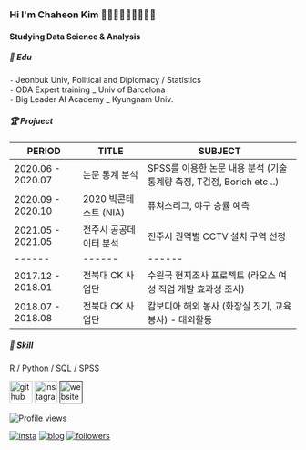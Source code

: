 ### Hi I'm Chaheon Kim 🙆🏻‍♂🙆🏻‍♂🙆🏻‍♂
#### Studying Data Science & Analysis   

##### 📘 ️Edu  

`-` Jeonbuk Univ, Political and Diplomacy / Statistics  
`-` ODA Expert training _ Univ of Barcelona  
`-` Big Leader AI Academy _ Kyungnam Univ.  


##### 🏆 Projuect  

| PERIOD | TITLE | SUBJECT |
| ------- | ------- | -------|
| 2020.06 - 2020.07 | 논문 통계 분석 | SPSS를 이용한 논문 내용 분석 (기술통계량 측정, T검정, Borich etc ..) |
| 2020.09 - 2020.10 | 2020  빅콘테스트 (NIA) | 퓨쳐스리그, 야구 승률 예측|
| 2021.05 - 2021.05 | 전주시 공공데이터 분석 | 전주시 권역별 CCTV 설치 구역 선정 |
| ------ | ------ | ------|
| 2017.12 - 2018.01 | 전북대 CK 사업단 | 수원국 현지조사 프로젝트 (라오스 여성 직업 개발 효과성 조사) |
| 2018.07 - 2018.08 | 전북대 CK 사업단 | 캄보디아 해외 봉사 (화장실 짓기, 교육 봉사) - 대외활동 |  

##### 🧩 Skill  

 R / Python / SQL / SPSS   


[<img src='https://cdn.jsdelivr.net/npm/simple-icons@3.0.1/icons/github.svg' alt='github' height='40'>](https://github.com/Chaheon)  [<img src='https://cdn.jsdelivr.net/npm/simple-icons@3.0.1/icons/instagram.svg' alt='instagram' height='40'>](https://www.instagram.com/https://www.instagram.com/0ldcar_//)  [<img src='https://cdn.jsdelivr.net/npm/simple-icons@3.0.1/icons/icloud.svg' alt='website' height='40'>]()  

![Profile views](https://gpvc.arturio.dev/Chaheon)  


[![insta](https://img.shields.io/badge/Instagram-ff69b4?style=for-the-badge&logo=instagram&logoColor=white&link=https://www.instagram.com/caesium_y/)](https://www.instagram.com/0ldcar_/)
[![blog](https://img.shields.io/badge/github-blog-000000?style=for-the-badge&logo=github&logoColor=white&link=https://caesiumy.github.io/)](https://Chaheon.github.io/hunstory)
[![followers](https://img.shields.io/github/followers/caesiumy?style=for-the-badge&logo=github&link=https://github.com/CaesiumY)](https://github.com/Chaheon)

